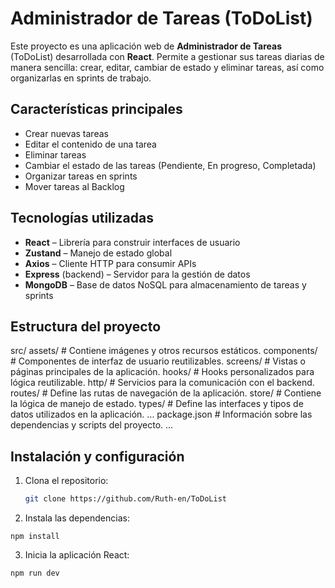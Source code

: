 # Administrador de Tareas (ToDoList)

Este proyecto es una aplicación web de **Administrador de Tareas** (ToDoList) desarrollada con **React**. Permite a gestionar sus tareas diarias de manera sencilla: crear, editar, cambiar de estado y eliminar tareas, así como organizarlas en sprints de trabajo.

## Características principales

- Crear nuevas tareas
- Editar el contenido de una tarea
- Eliminar tareas
- Cambiar el estado de las tareas (Pendiente, En progreso, Completada)
- Organizar tareas en sprints
- Mover tareas al Backlog

## Tecnologías utilizadas

- **React** – Librería para construir interfaces de usuario
- **Zustand** – Manejo de estado global
- **Axios** – Cliente HTTP para consumir APIs
- **Express** (backend) – Servidor para la gestión de datos
- **MongoDB** – Base de datos NoSQL para almacenamiento de tareas y sprints

## Estructura del proyecto

src/
  assets/         # Contiene imágenes y otros recursos estáticos.
  components/     # Componentes de interfaz de usuario reutilizables.
  screens/        # Vistas o páginas principales de la aplicación.
  hooks/          # Hooks personalizados para lógica reutilizable.
  http/           # Servicios para la comunicación con el backend.
  routes/          # Define las rutas de navegación de la aplicación.
  store/           # Contiene la lógica de manejo de estado.
  types/           # Define las interfaces y tipos de datos utilizados en la aplicación.
...
package.json      # Información sobre las dependencias y scripts del proyecto.
...

## Instalación y configuración

1. Clona el repositorio:
   
   ```bash
   git clone https://github.com/Ruth-en/ToDoList
   ```
2. Instala las dependencias:
```
npm install
```
3. Inicia la aplicación React:
```
npm run dev
```
